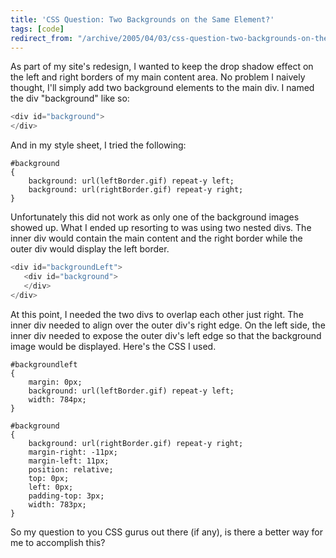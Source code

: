 ```yaml
---
title: 'CSS Question: Two Backgrounds on the Same Element?'
tags: [code]
redirect_from: "/archive/2005/04/03/css-question-two-backgrounds-on-the-same-element-again.aspx/"
---
```


As part of my site's redesign, I wanted to keep the drop shadow effect
on the left and right borders of my main content area. No problem I
naively thought, I'll simply add two background elements to the main
div. I named the div "background" like so:

```csharp
<div id="background">
</div>
```

And in my style sheet, I tried the following:

    #background
    {
        background: url(leftBorder.gif) repeat-y left;
        background: url(rightBorder.gif) repeat-y right;
    }

Unfortunately this did not work as only one of the background images
showed up. What I ended up resorting to was using two nested divs. The
inner div would contain the main content and the right border while the
outer div would display the left border.

```csharp
<div id="backgroundLeft">
   <div id="background">
   </div>
</div>
```

At this point, I needed the two divs to overlap each other just right.
The inner div needed to align over the outer div's right edge. On the
left side, the inner div needed to expose the outer div's left edge so
that the background image would be displayed. Here's the CSS I used.

    #backgroundleft
    {
        margin: 0px;
        background: url(leftBorder.gif) repeat-y left;
        width: 784px;
    }

    #background
    {
        background: url(rightBorder.gif) repeat-y right;
        margin-right: -11px;
        margin-left: 11px;
        position: relative;
        top: 0px;
        left: 0px;
        padding-top: 3px;
        width: 783px;
    }

So my question to you CSS gurus out there (if any), is there a better
way for me to accomplish this?

